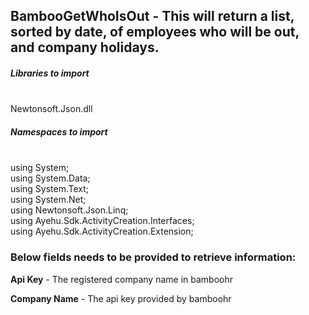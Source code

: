 ## BambooGetWhoIsOut - This will return a list, sorted by date, of employees who will be out, and company holidays.

##### Libraries to import
</br>
Newtonsoft.Json.dll

##### Namespaces to import 
</br>
using System; </br>
using System.Data; </br>
using System.Text; </br>
using System.Net; </br>
using Newtonsoft.Json.Linq; </br>
using Ayehu.Sdk.ActivityCreation.Interfaces; </br>
using Ayehu.Sdk.ActivityCreation.Extension;

### Below fields needs to be provided to retrieve information:

**Api Key**		      - The registered company name in bamboohr                   

**Company Name**	  - The api key provided by bamboohr
